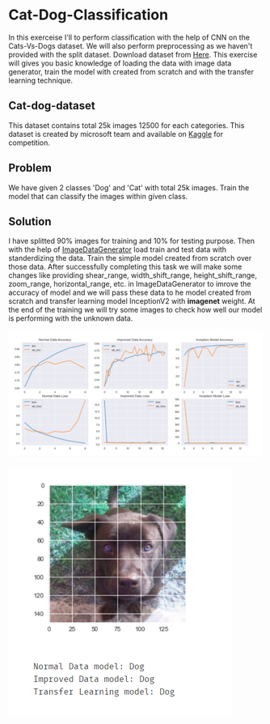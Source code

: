 # Cat-Dog-Classification

In this exerceise I'll to perform classification with the help of CNN on the Cats-Vs-Dogs dataset. We will also perform preprocessing as we haven't provided with the split dataset. Download dataset from <a href='https://download.microsoft.com/download/3/E/1/3E1C3F21-ECDB-4869-8368-6DEBA77B919F/kagglecatsanddogs_3367a.zip'>Here</a>. This exercise will gives you basic knowledge of loading the data with image data generator, train the model with created from scratch and with the transfer learning technique.

## Cat-dog-dataset
This dataset contains total 25k images 12500 for each categories. This dataset is created by microsoft team and available on <a href='https://www.kaggle.com/c/dogs-vs-cats'>Kaggle</a> for competition. 

## Problem
We have given 2 classes 'Dog' and 'Cat' with total 25k images. Train the model that can classify the images within given class.

## Solution
I have splitted 90% images for training and 10% for testing purpose. Then with the help of <a href='https://www.tensorflow.org/api_docs/python/tf/keras/preprocessing/image/ImageDataGenerator'> ImageDataGenerator</a> load train and test data with standerdizing the data. Train the simple model created from scratch over those data. After successfully completing this task we will make some changes  like providing shear_range, width_shift_range, height_shift_range, zoom_range, horizontal_range, etc. in ImageDataGenerator to imrove the accuracy of model and we will pass these data to he model created from scratch and transfer learning model InceptionV2 with **imagenet** weight. At the end of the training we will try some images to check how well our model is performing with the unknown data.

![alt text](https://github.com/Utsav4852/Cat-Dog-Classification/blob/main/model_plot.png)

![alt_text](https://github.com/Utsav4852/Cat-Dog-Classification/blob/main/prediction.png)
